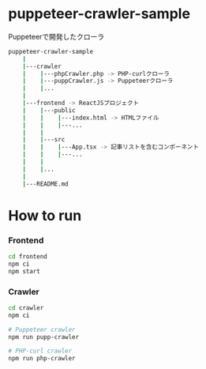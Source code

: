 # puppeteer-crawler-sample
Puppeteerで開発したクローラ

```sh
puppeteer-crawler-sample
    |
    |---crawler
    |    |---phpCrawler.php -> PHP-curlクローラ
    |    |---puppCrawler.js -> Puppeteerクローラ
    |    |...
    |
    |---frontend -> ReactJSプロジェクト
    |    |---public
    |    |    |---index.html -> HTMLファイル
    |    |    |---...
    |    |
    |    |---src
    |    |    |---App.tsx -> 記事リストを含むコンポーネント
    |    |    |---...
    |    |
    |    |...  
    |      
    |---README.md
```

# How to run

### Frontend
```sh
cd frontend
npm ci
npm start
```

### Crawler
```sh
cd crawler
npm ci

# Puppeteer crawler
npm run pupp-crawler

# PHP-curl crawler
npm run php-crawler
```